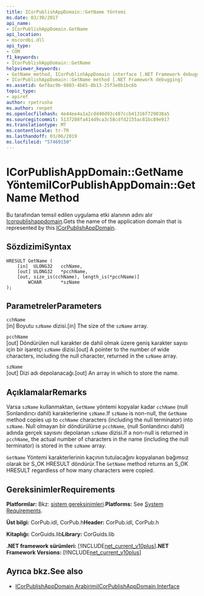 ```yaml
---
title: ICorPublishAppDomain::GetName Yöntemi
ms.date: 03/30/2017
api_name:
- ICorPublishAppDomain.GetName
api_location:
- mscordbi.dll
api_type:
- COM
f1_keywords:
- ICorPublishAppDomain::GetName
helpviewer_keywords:
- GetName method, ICorPublishAppDomain interface [.NET Framework debugging]
- ICorPublishAppDomain::GetName method [.NET Framework debugging]
ms.assetid: 6ef8ac9b-9803-4b65-8b13-25f3e0b1bc6b
topic_type:
- apiref
author: rpetrusha
ms.author: ronpet
ms.openlocfilehash: 4e44ee4a1a2cdd40d93c487ccb41316f729038a5
ms.sourcegitcommit: 5137208fa414d9ca3c58cdfd2155ac81bc89e917
ms.translationtype: MT
ms.contentlocale: tr-TR
ms.lasthandoff: 03/06/2019
ms.locfileid: "57469150"
---
```

# <a name="icorpublishappdomaingetname-method"></a><span data-ttu-id="119f0-102">ICorPublishAppDomain::GetName Yöntemi</span><span class="sxs-lookup"><span data-stu-id="119f0-102">ICorPublishAppDomain::GetName Method</span></span>
<span data-ttu-id="119f0-103">Bu tarafından temsil edilen uygulama etki alanının adını alır [Icorpublishappdomain](../../../../docs/framework/unmanaged-api/debugging/icorpublishappdomain-interface.md).</span><span class="sxs-lookup"><span data-stu-id="119f0-103">Gets the name of the application domain that is represented by this [ICorPublishAppDomain](../../../../docs/framework/unmanaged-api/debugging/icorpublishappdomain-interface.md).</span></span>  
  
## <a name="syntax"></a><span data-ttu-id="119f0-104">Sözdizimi</span><span class="sxs-lookup"><span data-stu-id="119f0-104">Syntax</span></span>  
  
```  
HRESULT GetName (  
    [in]  ULONG32   cchName,   
    [out] ULONG32   *pcchName,  
    [out, size_is(cchName), length_is(*pcchName)]   
        WCHAR       *szName  
);  
```  
  
## <a name="parameters"></a><span data-ttu-id="119f0-105">Parametreler</span><span class="sxs-lookup"><span data-stu-id="119f0-105">Parameters</span></span>  
 `cchName`  
 <span data-ttu-id="119f0-106">[in] Boyutu `szName` dizisi.</span><span class="sxs-lookup"><span data-stu-id="119f0-106">[in] The size of the `szName` array.</span></span>  
  
 `pcchName`  
 <span data-ttu-id="119f0-107">[out] Döndürülen null karakter de dahil olmak üzere geniş karakter sayısı için bir işaretçi `szName` dizisi.</span><span class="sxs-lookup"><span data-stu-id="119f0-107">[out] A pointer to the number of wide characters, including the null character, returned in the `szName` array.</span></span>  
  
 `szName`  
 <span data-ttu-id="119f0-108">[out] Dizi adı depolanacağı.</span><span class="sxs-lookup"><span data-stu-id="119f0-108">[out] An array in which to store the name.</span></span>  
  
## <a name="remarks"></a><span data-ttu-id="119f0-109">Açıklamalar</span><span class="sxs-lookup"><span data-stu-id="119f0-109">Remarks</span></span>  
 <span data-ttu-id="119f0-110">Varsa `szName` kullanmaktan, `GetName` yöntemi kopyalar kadar `cchName` (null Sonlandırıcı dahil) karakterlerine `szName`.</span><span class="sxs-lookup"><span data-stu-id="119f0-110">If `szName` is non-null, the `GetName` method copies up to `cchName` characters (including the null terminator) into `szName`.</span></span> <span data-ttu-id="119f0-111">Null olmayan bir döndürülürse `pcchName`, (null Sonlandırıcı dahil) adında gerçek sayısını depolanan `szName` dizisi.</span><span class="sxs-lookup"><span data-stu-id="119f0-111">If a non-null is returned in `pcchName`, the actual number of characters in the name (including the null terminator) is stored in the `szName` array.</span></span>  
  
 <span data-ttu-id="119f0-112">`GetName` Yöntemi karakterlerinin kaçının tutulacağını kopyalanan bağımsız olarak bir S_OK HRESULT döndürür.</span><span class="sxs-lookup"><span data-stu-id="119f0-112">The `GetName` method returns an S_OK HRESULT regardless of how many characters were copied.</span></span>  
  
## <a name="requirements"></a><span data-ttu-id="119f0-113">Gereksinimler</span><span class="sxs-lookup"><span data-stu-id="119f0-113">Requirements</span></span>  
 <span data-ttu-id="119f0-114">**Platformlar:** Bkz: [sistem gereksinimleri](../../../../docs/framework/get-started/system-requirements.md).</span><span class="sxs-lookup"><span data-stu-id="119f0-114">**Platforms:** See [System Requirements](../../../../docs/framework/get-started/system-requirements.md).</span></span>  
  
 <span data-ttu-id="119f0-115">**Üst bilgi:** CorPub.idl, CorPub.h</span><span class="sxs-lookup"><span data-stu-id="119f0-115">**Header:** CorPub.idl, CorPub.h</span></span>  
  
 <span data-ttu-id="119f0-116">**Kitaplığı:** CorGuids.lib</span><span class="sxs-lookup"><span data-stu-id="119f0-116">**Library:** CorGuids.lib</span></span>  
  
 <span data-ttu-id="119f0-117">**.NET framework sürümleri:** [!INCLUDE[net_current_v10plus](../../../../includes/net-current-v10plus-md.md)]</span><span class="sxs-lookup"><span data-stu-id="119f0-117">**.NET Framework Versions:** [!INCLUDE[net_current_v10plus](../../../../includes/net-current-v10plus-md.md)]</span></span>  
  
## <a name="see-also"></a><span data-ttu-id="119f0-118">Ayrıca bkz.</span><span class="sxs-lookup"><span data-stu-id="119f0-118">See also</span></span>
- [<span data-ttu-id="119f0-119">ICorPublishAppDomain Arabirimi</span><span class="sxs-lookup"><span data-stu-id="119f0-119">ICorPublishAppDomain Interface</span></span>](../../../../docs/framework/unmanaged-api/debugging/icorpublishappdomain-interface.md)
